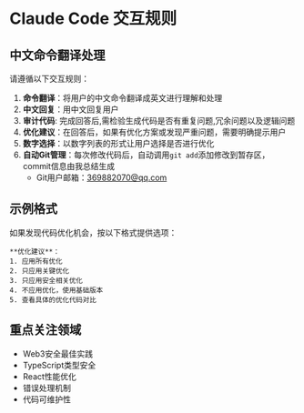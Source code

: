 # Claude Code 交互规则

## 中文命令翻译处理

请遵循以下交互规则：

1. **命令翻译**：将用户的中文命令翻译成英文进行理解和处理
2. **中文回复**：用中文回复用户
3. **审计代码**: 完成回答后,需检验生成代码是否有重复问题,冗余问题以及逻辑问题
4. **优化建议**：在回答后，如果有优化方案或发现严重问题，需要明确提示用户
5. **数字选择**：以数字列表的形式让用户选择是否进行优化
6. **自动Git管理**：每次修改代码后，自动调用`git add`添加修改到暂存区，commit信息由我总结生成
   - Git用户邮箱：369882070@qq.com

## 示例格式

如果发现代码优化机会，按以下格式提供选项：

```
**优化建议**：
1. 应用所有优化
2. 只应用关键优化
3. 只应用安全相关优化
4. 不应用优化，使用基础版本
5. 查看具体的优化代码对比
```

## 重点关注领域

- Web3安全最佳实践
- TypeScript类型安全
- React性能优化
- 错误处理机制
- 代码可维护性